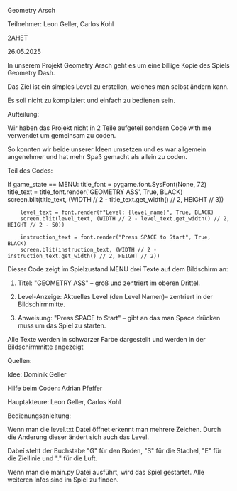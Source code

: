 Geometry Arsch

Teilnehmer: Leon Geller, Carlos Kohl

2AHET

26.05.2025


In unserem Projekt Geometry Arsch geht es um eine billige Kopie des Spiels Geometry Dash.

Das Ziel ist ein simples Level zu erstellen, welches man selbst ändern kann.

Es soll nicht zu kompliziert und einfach zu bedienen sein.


Aufteilung:

Wir haben das Projekt nicht in 2 Teile aufgeteil sondern Code with me verwendet um gemeinsam zu coden.

So konnten wir beide unserer Ideen umsetzen und es war allgemein angenehmer und hat mehr Spaß gemacht als allein zu coden.


Teil des Codes:

If     game_state == MENU:
        title_font = pygame.font.SysFont(None, 72)
        title_text = title_font.render('GEOMETRY ASS', True, BLACK)
        screen.blit(title_text, (WIDTH // 2 - title_text.get_width() // 2, HEIGHT // 3))

        level_text = font.render(f"Level: {level_name}", True, BLACK)
        screen.blit(level_text, (WIDTH // 2 - level_text.get_width() // 2, HEIGHT // 2 - 50))

        instruction_text = font.render("Press SPACE to Start", True, BLACK)
        screen.blit(instruction_text, (WIDTH // 2 - instruction_text.get_width() // 2, HEIGHT // 2))

Dieser Code zeigt im Spielzustand MENU drei Texte auf dem Bildschirm an:

1. Titel: "GEOMETRY ASS" – groß und zentriert im oberen Drittel.

2. Level-Anzeige: Aktuelles Level (den Level Namen)– zentriert in der Bildschirmmitte.

3. Anweisung: "Press SPACE to Start" – gibt an das man Space drücken muss um das Spiel zu starten.

Alle Texte werden in schwarzer Farbe dargestellt und werden in der Bildschirmmitte angezeigt


Quellen:

Idee: Dominik Geller

Hilfe beim Coden: Adrian Pfeffer

Hauptakteure: Leon Geller, Carlos Kohl


Bedienungsanleitung:

Wenn man die level.txt Datei öffnet erkennt man mehrere Zeichen. Durch die Anderung dieser ändert sich auch das Level.

Dabeí steht der Buchstabe "G" für den Boden, "S" für die Stachel, "E" für die Ziellinie und "." für die Luft.

Wenn man die main.py Datei ausführt, wird das Spiel gestartet. Alle weiteren Infos sind im Spiel zu finden.
